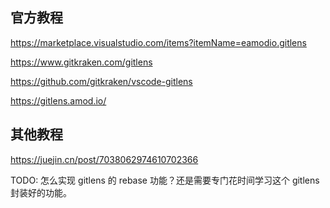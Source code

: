 ## 官方教程

https://marketplace.visualstudio.com/items?itemName=eamodio.gitlens

https://www.gitkraken.com/gitlens

https://github.com/gitkraken/vscode-gitlens

https://gitlens.amod.io/

## 其他教程

https://juejin.cn/post/7038062974610702366

TODO:
怎么实现 gitlens 的 rebase 功能？还是需要专门花时间学习这个 gitlens 封装好的功能。
